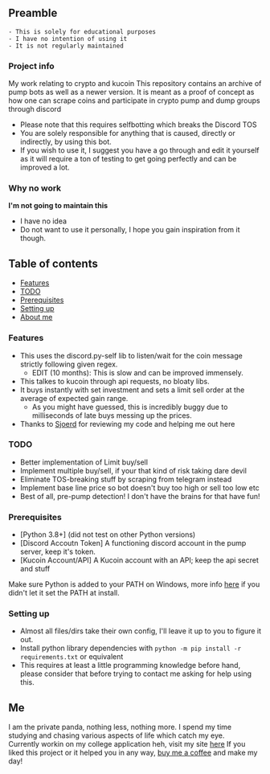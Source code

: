 ## Preamble
    - This is solely for educational purposes
    - I have no intention of using it
    - It is not regularly maintained


### Project info
My work relating to crypto and kucoin
This repository contains an archive of pump bots as well as a newer version.
It is meant as a proof of concept as how one can scrape coins and participate in crypto pump and dump groups through discord
- Please note that this requires selfbotting which breaks the Discord TOS
- You are solely responsible for anything that is caused, directly or indirectly, by using this bot.
- If you wish to use it, I suggest you have a go through and edit it yourself as it will require a ton of testing to get going perfectly and can be improved a lot.

### Why no work
**I'm not going to maintain this**
- I have no idea
- Do not want to use it personally, I hope you gain inspiration from it though.

## Table of contents
* [Features](#features)
* [TODO](#todo)
* [Prerequisites](#prerequisites)
* [Setting up](#setting-up)
* [About me](#Me)

### Features
- This uses the discord.py-self lib to listen/wait for the coin message strictly following given regex.
    - EDIT (10 months): This is slow and can be improved immensely.
- This talkes to kucoin through api requests, no bloaty libs.
- It buys instantly with set investment and sets a limit sell order at the average of expected gain range. <br>
    - As you might have guessed, this is incredibly buggy due to milliseconds of late buys messing up the prices.
- Thanks to [Sjoerd](https://sjoerd.tech/) for reviewing my code and helping me out here

### TODO
- Better implementation of Limit buy/sell
- Implement multiple buy/sell, if your that kind of risk taking dare devil
- Eliminate TOS-breaking stuff by scraping from telegram instead
- Implement base line price so bot doesn't buy too high or sell too low etc
- Best of all, pre-pump detection! I don't have the brains for that have fun!

### Prerequisites
* [Python 3.8+] (did not test on other Python versions)
* [Discord Accoutn Token] A functioning discord account in the pump server, keep it's token.
* [Kucoin Account/API] A Kucoin account with an API; keep the api secret and stuff

Make sure Python is added to your PATH on Windows, more info [here](https://superuser.com/questions/143119/how-do-i-add-python-to-the-windows-path) if you didn't let it set the PATH at install.

### Setting up
- Almost all files/dirs take their own config, I'll leave it up to you to figure it out.
- Install python library dependencies with `python -m pip install -r requirements.txt` or equivalent
- This requires at least a little programming knowledge before hand, please consider that before trying to contact me asking for help using this.

## **Me**
I am the private panda, nothing less, nothing more. I spend my time studying and chasing various aspects of life which catch my eye. <br>
Currently workin on my college application heh, visit my site [here](https://privatepanda.co)
If you liked this project or it helped you in any way, [buy me a coffee](https://privatepanda.co#patreon) and make my day!
